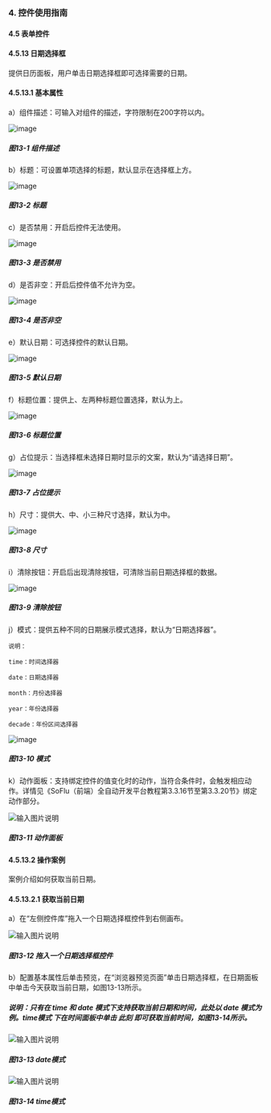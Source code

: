 ### 4. 控件使用指南

#### 4.5 表单控件

#### 4.5.13 日期选择框

提供日历面板，用户单击日期选择框即可选择需要的日期。

#### 4.5.13.1 基本属性

a）组件描述：可输入对组件的描述，字符限制在200字符以内。

![image](https://user-images.githubusercontent.com/79617492/223048488-ee8209c9-cef1-4f79-b7ab-602714cfbbae.png)

##### 图13-1 组件描述

b）标题：可设置单项选择的标题，默认显示在选择框上方。

![image](https://user-images.githubusercontent.com/79617492/223048502-d0006719-9a67-4e9b-982c-f8b8352acc7f.png)

##### 图13-2 标题

c）是否禁用：开启后控件无法使用。

![image](https://user-images.githubusercontent.com/79617492/223048528-e8b76da1-b25d-427f-8b27-305d96804d90.png)

##### 图13-3 是否禁用

d）是否非空：开启后控件值不允许为空。

![image](https://user-images.githubusercontent.com/79617492/223048560-5075d1bd-6cac-4557-ba25-fbf5561bfb5e.png)

##### 图13-4 是否非空

e）默认日期：可选择控件的默认日期。

![image](https://user-images.githubusercontent.com/79617492/223048584-081eac4e-225f-4dd9-9792-589e460e1a64.png)

##### 图13-5 默认日期

f）标题位置：提供上、左两种标题位置选择，默认为上。

![image](https://user-images.githubusercontent.com/79617492/223048690-1dd68dba-0183-44c6-91d1-9b1e7614a8dd.png)

##### 图13-6 标题位置

g）占位提示：当选择框未选择日期时显示的文案，默认为“请选择日期”。

![image](https://user-images.githubusercontent.com/79617492/223048711-68214898-88a0-4768-9532-a0326878d914.png)

##### 图13-7 占位提示

h）尺寸：提供大、中、小三种尺寸选择，默认为中。

![image](https://user-images.githubusercontent.com/79617492/223048727-8c19dd03-dd6f-4d93-8367-8fbad30f32a6.png)

##### 图13-8 尺寸

i）清除按钮：开启后出现清除按钮，可清除当前日期选择框的数据。

![image](https://user-images.githubusercontent.com/79617492/223048748-3ce5fc77-4852-4a0c-a7e6-0de21816f72a.png)

##### 图13-9 清除按钮

j）模式：提供五种不同的日期展示模式选择，默认为“日期选择器”。

```
说明：

time：时间选择器

date：日期选择器

month：月份选择器

year：年份选择器

decade：年份区间选择器
```

![image](https://user-images.githubusercontent.com/79617492/223048784-698f4886-330c-4034-90b1-74a9ac4f2d16.png)

##### 图13-10 模式

k）动作面板：支持绑定控件的值变化时的动作，当符合条件时，会触发相应动作。详情见《SoFlu（前端）全自动开发平台教程第3.3.16节至第3.3.20节》绑定动作部分。

![输入图片说明](../../../../images/%20SoFlu%EF%BC%88%E5%89%8D%E7%AB%AF%EF%BC%89%E5%85%A8%E8%87%AA%E5%8A%A8%E5%BC%80%E5%8F%91%E5%B9%B3%E5%8F%B0%E6%95%99%E7%A8%8B/1.%20%E6%9C%80%E6%96%B0%E7%89%88%E6%9C%AC%20-%20%E6%9B%B4%E6%96%B0%E6%97%A5%E6%9C%9F%20-%202023.01.10/4.%20%E6%8E%A7%E4%BB%B6%E4%BD%BF%E7%94%A8%E6%8C%87%E5%8D%97/5.%20%E8%A1%A8%E5%8D%95%E6%8E%A7%E4%BB%B6/13-11.png)

##### 图13-11 动作面板

#### 4.5.13.2 操作案例

案例介绍如何获取当前日期。

#### 4.5.13.2.1 获取当前日期

a）在“左侧控件库”拖入一个日期选择框控件到右侧画布。

![输入图片说明](../../../../images/%20SoFlu%EF%BC%88%E5%89%8D%E7%AB%AF%EF%BC%89%E5%85%A8%E8%87%AA%E5%8A%A8%E5%BC%80%E5%8F%91%E5%B9%B3%E5%8F%B0%E6%95%99%E7%A8%8B/1.%20%E6%9C%80%E6%96%B0%E7%89%88%E6%9C%AC%20-%20%E6%9B%B4%E6%96%B0%E6%97%A5%E6%9C%9F%20-%202023.01.10/4.%20%E6%8E%A7%E4%BB%B6%E4%BD%BF%E7%94%A8%E6%8C%87%E5%8D%97/5.%20%E8%A1%A8%E5%8D%95%E6%8E%A7%E4%BB%B6/13-12.png)

##### 图13-12 拖入一个日期选择框控件

b）配置基本属性后单击预览，在“浏览器预览页面”单击日期选择框，在日期面板中单击今天获取当前日期，如图13-13所示。

##### 说明：只有在 time 和 date 模式下支持获取当前日期和时间，此处以 date 模式为例。time模式 下在时间面板中单击 此刻 即可获取当前时间，如图13-14所示。

![输入图片说明](../../../../images/%20SoFlu%EF%BC%88%E5%89%8D%E7%AB%AF%EF%BC%89%E5%85%A8%E8%87%AA%E5%8A%A8%E5%BC%80%E5%8F%91%E5%B9%B3%E5%8F%B0%E6%95%99%E7%A8%8B/1.%20%E6%9C%80%E6%96%B0%E7%89%88%E6%9C%AC%20-%20%E6%9B%B4%E6%96%B0%E6%97%A5%E6%9C%9F%20-%202023.01.10/4.%20%E6%8E%A7%E4%BB%B6%E4%BD%BF%E7%94%A8%E6%8C%87%E5%8D%97/5.%20%E8%A1%A8%E5%8D%95%E6%8E%A7%E4%BB%B6/13-13.png)

##### 图13-13 date模式

![输入图片说明](../../../../images/%20SoFlu%EF%BC%88%E5%89%8D%E7%AB%AF%EF%BC%89%E5%85%A8%E8%87%AA%E5%8A%A8%E5%BC%80%E5%8F%91%E5%B9%B3%E5%8F%B0%E6%95%99%E7%A8%8B/1.%20%E6%9C%80%E6%96%B0%E7%89%88%E6%9C%AC%20-%20%E6%9B%B4%E6%96%B0%E6%97%A5%E6%9C%9F%20-%202023.01.10/4.%20%E6%8E%A7%E4%BB%B6%E4%BD%BF%E7%94%A8%E6%8C%87%E5%8D%97/5.%20%E8%A1%A8%E5%8D%95%E6%8E%A7%E4%BB%B6/13-14.png)

##### 图13-14 time模式
